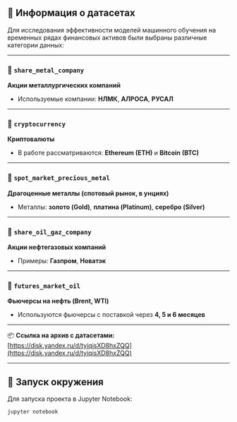 ## 📁 Информация о датасетах

Для исследования эффективности моделей машинного обучения на временных рядах финансовых активов были выбраны различные категории данных:

---

### 🔹 `share_metal_company`  
**Акции металлургических компаний**  
- Используемые компании: **НЛМК**, **АЛРОСА**, **РУСАЛ**

---

### 🔹 `cryptocurrency`  
**Криптовалюты**  
- В работе рассматриваются: **Ethereum (ETH)** и **Bitcoin (BTC)**

---

### 🔹 `spot_market_precious_metal`  
**Драгоценные металлы (спотовый рынок, в унциях)**  
- Металлы: **золото (Gold)**, **платина (Platinum)**, **серебро (Silver)**

---

### 🔹 `share_oil_gaz_company`  
**Акции нефтегазовых компаний**  
- Примеры: **Газпром**, **Новатэк**

---

### 🔹 `futures_market_oil`  
**Фьючерсы на нефть (Brent, WTI)**  
- Используются фьючерсы с поставкой через **4, 5 и 6 месяцев**

---

📦 **Ссылка на архив с датасетами:**  
[https://disk.yandex.ru/d/tyiqisXD8hxZQQ](https://disk.yandex.ru/d/tyiqisXD8hxZQQ)

---

## 🚀 Запуск окружения

Для запуска проекта в Jupyter Notebook:

```bash
jupyter notebook
